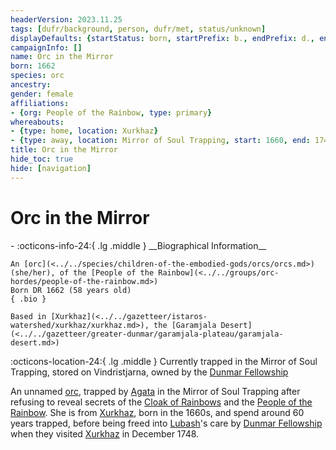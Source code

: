 ```yaml
---
headerVersion: 2023.11.25
tags: [dufr/background, person, dufr/met, status/unknown]
displayDefaults: {startStatus: born, startPrefix: b., endPrefix: d., endStatus: died}
campaignInfo: []
name: Orc in the Mirror
born: 1662
species: orc
ancestry:
gender: female
affiliations:
- {org: People of the Rainbow, type: primary}
whereabouts:
- {type: home, location: Xurkhaz}
- {type: away, location: Mirror of Soul Trapping, start: 1660, end: 1748-12-05}
title: Orc in the Mirror
hide_toc: true
hide: [navigation]
---
```

# Orc in the Mirror
<div class="grid cards ext-narrow-margin ext-one-column" markdown>
- :octicons-info-24:{ .lg .middle } __Biographical Information__

    An [orc](<../../species/children-of-the-embodied-gods/orcs/orcs.md>) (she/her), of the [People of the Rainbow](<../../groups/orc-hordes/people-of-the-rainbow.md>)  
    Born DR 1662 (58 years old)  
    { .bio }

    Based in [Xurkhaz](<../../gazetteer/istaros-watershed/xurkhaz/xurkhaz.md>), the [Garamjala Desert](<../../gazetteer/greater-dunmar/garamjala-plateau/garamjala-desert.md>)
</div>

:octicons-location-24:{ .lg .middle } Currently trapped in the Mirror of Soul Trapping, stored on Vindristjarna, owned by the [Dunmar Fellowship](<../pcs/dunmar-fellowship/dunmar-fellowship.md>)


An unnamed [orc](<../../species/children-of-the-embodied-gods/orcs/orcs.md>), trapped by [Agata](<../fey/agata.md>) in the Mirror of Soul Trapping after refusing to reveal secrets of the [Cloak of Rainbows](<../../things/artifacts-of-power/cloak-of-rainbows.md>) and the [People of the Rainbow](<../../groups/orc-hordes/people-of-the-rainbow.md>). She is from [Xurkhaz](<../../gazetteer/istaros-watershed/xurkhaz/xurkhaz.md>), born in the 1660s, and spend around 60 years trapped, before being freed into [Lubash](<./lubash.md>)'s care by [Dunmar Fellowship](<../pcs/dunmar-fellowship/dunmar-fellowship.md>) when they visited [Xurkhaz](<../../gazetteer/istaros-watershed/xurkhaz/xurkhaz.md>) in December 1748.


